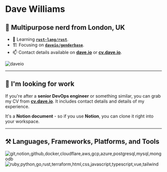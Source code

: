 # Dave Williams

## 🚀 Multipurpose nerd from London, UK

- 🌱 Learning [**`rust-lang/rust`**](https://github.com/rust-lang/rust).
- 🏗️ Focusing on [**`daveio/genderbase`**](https://github.com/daveio/genderbase).
- 📫 Contact details available on [**dave.io**](https://dave.io) or [**cv.dave.io**](https://cv.dave.io).

![daveio](https://komarev.com/ghpvc/?username=daveio&color=dc143c&abbreviated=true&label=Ego-boosting+Counter)

---

## 💼 I'm looking for work

If you're after a **senior DevOps engineer** or something similar, you can grab my CV from [**cv.dave.io**](https://cv.dave.io). It includes contact details and details of my experience.

It's a **Notion document** - so if you use **Notion**, you can clone it right into your workspace.

---

## ⚒️ Languages, Frameworks, Platforms, and Tools

![git,notion,github,docker,cloudflare,aws,gcp,azure,postgresql,mysql,mongodb](https://skillicons.dev/icons?i=git,notion,github,docker,cloudflare,aws,gcp,azure,postgresql,mysql,mongodb)
![ruby,python,go,rust,terraform,html,css,javascript,typescript,vue,tailwind](https://skillicons.dev/icons?i=ruby,python,go,rust,terraform,html,css,javascript,typescript,vue,tailwind)
